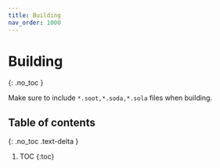 ```yaml
---
title: Building
nav_order: 1000
---
```


# Building
{: .no_toc }

Make sure to include `*.soot,*.soda,*.sola` files when building.

## Table of contents
{: .no_toc .text-delta }

1. TOC
{:toc}

